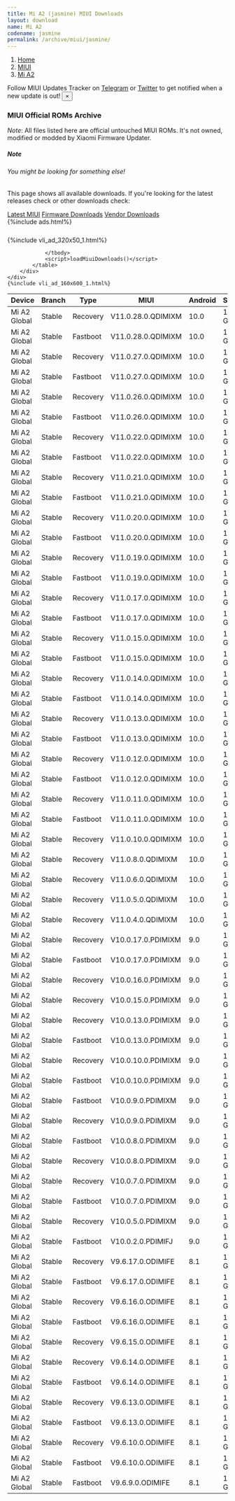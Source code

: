 ```yaml
---
title: Mi A2 (jasmine) MIUI Downloads
layout: download
name: Mi A2
codename: jasmine
permalink: /archive/miui/jasmine/
---
```

<nav aria-label="breadcrumb">
    <ol class="breadcrumb">
        <li class="breadcrumb-item"><a href="/">Home</a></li>
        <li class="breadcrumb-item"><a href="/miui/">MIUI</a></li>
        <li class="breadcrumb-item active" aria-current="page"><a href="/miui/jasmine/">Mi A2</a></li>
    </ol>
</nav>
<div class="alert alert-primary alert-dismissible fade show" role="alert">
    Follow MIUI Updates Tracker on <a href="https://t.me/MIUIUpdatesTracker" class="alert-link">Telegram</a>
     or <a href="https://twitter.com/MiFwUpdater" class="alert-link">Twitter</a> to get notified when a new update is out!
    <button type="button" class="close" data-dismiss="alert" aria-label="Close">
        <span aria-hidden="true">&times;</span>
    </button>
</div>

### MIUI Official ROMs Archive
*Note*: All files listed here are official untouched MIUI ROMs. It's not owned, modified or modded by Xiaomi Firmware Updater.
<div class="card">
  <div class="card-body">
    <h5 class="card-title">Note</h5>
    <h6 class="card-subtitle mb-2 text-muted">You might be looking for something else!</h6>
    <p class="card-text">This page shows all available downloads.
     If you're looking for the latest releases check or other downloads check:</p>
    <a href="/miui/jasmine/" class="card-link">Latest MIUI</a>
    <a href="/firmware/jasmine/" class="card-link">Firmware Downloads</a>
    <a href="/vendor/jasmine/" class="card-link">Vendor Downloads</a>
  </div>
</div>
{%include ads.html%}
<div class="row justify-content-center">
    <div class="col-10">
        <div class="table-responsive-md" style="margin-top: 25px;">
            {%include vli_ad_320x50_1.html%}
            <table id="miui" class="display dt-responsive nowrap compact table table-striped table-hover table-sm">
                <thead class="thead-dark">
                    <tr>
                        <th data-ref="device">Device</th>
                        <th data-ref="branch">Branch</th>
                        <th data-ref="type">Type</th>
                        <th data-ref="miui">MIUI</th>
                        <th data-ref="android">Android</th>
                        <th data-ref="size">Size</th>
                        <th data-ref="size">Date</th>
                        <th data-ref="link">Link</th>
                    </tr>
                </thead>
                <tbody>
                <tr><td>Mi A2 Global</td><td>Stable</td><td>Recovery</td><td>V11.0.28.0.QDIMIXM</td><td>10.0</td><td>1.4 GB</td><td>2021-07-15</td><td><a href="/miui/jasmine/stable/V11.0.28.0.QDIMIXM/">Download</a></td></tr>
<tr><td>Mi A2 Global</td><td>Stable</td><td>Fastboot</td><td>V11.0.28.0.QDIMIXM</td><td>10.0</td><td>1.7 GB</td><td>2021-07-02</td><td><a href="/miui/jasmine/stable/V11.0.28.0.QDIMIXM/">Download</a></td></tr>
<tr><td>Mi A2 Global</td><td>Stable</td><td>Recovery</td><td>V11.0.27.0.QDIMIXM</td><td>10.0</td><td>1.4 GB</td><td>2021-06-15</td><td><a href="/miui/jasmine/stable/V11.0.27.0.QDIMIXM/">Download</a></td></tr>
<tr><td>Mi A2 Global</td><td>Stable</td><td>Fastboot</td><td>V11.0.27.0.QDIMIXM</td><td>10.0</td><td>1.7 GB</td><td>2021-06-07</td><td><a href="/miui/jasmine/stable/V11.0.27.0.QDIMIXM/">Download</a></td></tr>
<tr><td>Mi A2 Global</td><td>Stable</td><td>Recovery</td><td>V11.0.26.0.QDIMIXM</td><td>10.0</td><td>1.4 GB</td><td>2021-05-25</td><td><a href="/miui/jasmine/stable/V11.0.26.0.QDIMIXM/">Download</a></td></tr>
<tr><td>Mi A2 Global</td><td>Stable</td><td>Fastboot</td><td>V11.0.26.0.QDIMIXM</td><td>10.0</td><td>1.7 GB</td><td>2021-05-19</td><td><a href="/miui/jasmine/stable/V11.0.26.0.QDIMIXM/">Download</a></td></tr>
<tr><td>Mi A2 Global</td><td>Stable</td><td>Recovery</td><td>V11.0.22.0.QDIMIXM</td><td>10.0</td><td>1.4 GB</td><td>2021-03-17</td><td><a href="/miui/jasmine/stable/V11.0.22.0.QDIMIXM/">Download</a></td></tr>
<tr><td>Mi A2 Global</td><td>Stable</td><td>Fastboot</td><td>V11.0.22.0.QDIMIXM</td><td>10.0</td><td>1.7 GB</td><td>2021-03-09</td><td><a href="/miui/jasmine/stable/V11.0.22.0.QDIMIXM/">Download</a></td></tr>
<tr><td>Mi A2 Global</td><td>Stable</td><td>Recovery</td><td>V11.0.21.0.QDIMIXM</td><td>10.0</td><td>1.4 GB</td><td>2021-02-07</td><td><a href="/miui/jasmine/stable/V11.0.21.0.QDIMIXM/">Download</a></td></tr>
<tr><td>Mi A2 Global</td><td>Stable</td><td>Fastboot</td><td>V11.0.21.0.QDIMIXM</td><td>10.0</td><td>1.7 GB</td><td>2021-02-02</td><td><a href="/miui/jasmine/stable/V11.0.21.0.QDIMIXM/">Download</a></td></tr>
<tr><td>Mi A2 Global</td><td>Stable</td><td>Recovery</td><td>V11.0.20.0.QDIMIXM</td><td>10.0</td><td>1.4 GB</td><td>2021-01-26</td><td><a href="/miui/jasmine/stable/V11.0.20.0.QDIMIXM/">Download</a></td></tr>
<tr><td>Mi A2 Global</td><td>Stable</td><td>Fastboot</td><td>V11.0.20.0.QDIMIXM</td><td>10.0</td><td>1.7 GB</td><td>2021-01-13</td><td><a href="/miui/jasmine/stable/V11.0.20.0.QDIMIXM/">Download</a></td></tr>
<tr><td>Mi A2 Global</td><td>Stable</td><td>Recovery</td><td>V11.0.19.0.QDIMIXM</td><td>10.0</td><td>1.4 GB</td><td>2020-12-25</td><td><a href="/miui/jasmine/stable/V11.0.19.0.QDIMIXM/">Download</a></td></tr>
<tr><td>Mi A2 Global</td><td>Stable</td><td>Fastboot</td><td>V11.0.19.0.QDIMIXM</td><td>10.0</td><td>1.7 GB</td><td>2020-12-18</td><td><a href="/miui/jasmine/stable/V11.0.19.0.QDIMIXM/">Download</a></td></tr>
<tr><td>Mi A2 Global</td><td>Stable</td><td>Recovery</td><td>V11.0.17.0.QDIMIXM</td><td>10.0</td><td>1.4 GB</td><td>2020-11-24</td><td><a href="/miui/jasmine/stable/V11.0.17.0.QDIMIXM/">Download</a></td></tr>
<tr><td>Mi A2 Global</td><td>Stable</td><td>Fastboot</td><td>V11.0.17.0.QDIMIXM</td><td>10.0</td><td>1.7 GB</td><td>2020-11-18</td><td><a href="/miui/jasmine/stable/V11.0.17.0.QDIMIXM/">Download</a></td></tr>
<tr><td>Mi A2 Global</td><td>Stable</td><td>Recovery</td><td>V11.0.15.0.QDIMIXM</td><td>10.0</td><td>1.4 GB</td><td>2020-10-23</td><td><a href="/miui/jasmine/stable/V11.0.15.0.QDIMIXM/">Download</a></td></tr>
<tr><td>Mi A2 Global</td><td>Stable</td><td>Fastboot</td><td>V11.0.15.0.QDIMIXM</td><td>10.0</td><td>1.7 GB</td><td>2020-10-19</td><td><a href="/miui/jasmine/stable/V11.0.15.0.QDIMIXM/">Download</a></td></tr>
<tr><td>Mi A2 Global</td><td>Stable</td><td>Recovery</td><td>V11.0.14.0.QDIMIXM</td><td>10.0</td><td>1.4 GB</td><td>2020-09-30</td><td><a href="/miui/jasmine/stable/V11.0.14.0.QDIMIXM/">Download</a></td></tr>
<tr><td>Mi A2 Global</td><td>Stable</td><td>Fastboot</td><td>V11.0.14.0.QDIMIXM</td><td>10.0</td><td>1.7 GB</td><td>2020-09-28</td><td><a href="/miui/jasmine/stable/V11.0.14.0.QDIMIXM/">Download</a></td></tr>
<tr><td>Mi A2 Global</td><td>Stable</td><td>Recovery</td><td>V11.0.13.0.QDIMIXM</td><td>10.0</td><td>1.4 GB</td><td>2020-08-23</td><td><a href="/miui/jasmine/stable/V11.0.13.0.QDIMIXM/">Download</a></td></tr>
<tr><td>Mi A2 Global</td><td>Stable</td><td>Fastboot</td><td>V11.0.13.0.QDIMIXM</td><td>10.0</td><td>1.7 GB</td><td>2020-08-19</td><td><a href="/miui/jasmine/stable/V11.0.13.0.QDIMIXM/">Download</a></td></tr>
<tr><td>Mi A2 Global</td><td>Stable</td><td>Recovery</td><td>V11.0.12.0.QDIMIXM</td><td>10.0</td><td>1.4 GB</td><td>2020-07-29</td><td><a href="/miui/jasmine/stable/V11.0.12.0.QDIMIXM/">Download</a></td></tr>
<tr><td>Mi A2 Global</td><td>Stable</td><td>Fastboot</td><td>V11.0.12.0.QDIMIXM</td><td>10.0</td><td>1.7 GB</td><td>2020-07-24</td><td><a href="/miui/jasmine/stable/V11.0.12.0.QDIMIXM/">Download</a></td></tr>
<tr><td>Mi A2 Global</td><td>Stable</td><td>Recovery</td><td>V11.0.11.0.QDIMIXM</td><td>10.0</td><td>1.4 GB</td><td>2020-06-18</td><td><a href="/miui/jasmine/stable/V11.0.11.0.QDIMIXM/">Download</a></td></tr>
<tr><td>Mi A2 Global</td><td>Stable</td><td>Fastboot</td><td>V11.0.11.0.QDIMIXM</td><td>10.0</td><td>1.7 GB</td><td>2020-06-10</td><td><a href="/miui/jasmine/stable/V11.0.11.0.QDIMIXM/">Download</a></td></tr>
<tr><td>Mi A2 Global</td><td>Stable</td><td>Recovery</td><td>V11.0.10.0.QDIMIXM</td><td>10.0</td><td>1.4 GB</td><td>2020-05-26</td><td><a href="/miui/jasmine/stable/V11.0.10.0.QDIMIXM/">Download</a></td></tr>
<tr><td>Mi A2 Global</td><td>Stable</td><td>Recovery</td><td>V11.0.8.0.QDIMIXM</td><td>10.0</td><td>1.3 GB</td><td>2020-04-17</td><td><a href="/miui/jasmine/stable/V11.0.8.0.QDIMIXM/">Download</a></td></tr>
<tr><td>Mi A2 Global</td><td>Stable</td><td>Recovery</td><td>V11.0.6.0.QDIMIXM</td><td>10.0</td><td>1.3 GB</td><td>2020-03-18</td><td><a href="/miui/jasmine/stable/V11.0.6.0.QDIMIXM/">Download</a></td></tr>
<tr><td>Mi A2 Global</td><td>Stable</td><td>Recovery</td><td>V11.0.5.0.QDIMIXM</td><td>10.0</td><td>1.3 GB</td><td>2020-01-20</td><td><a href="/miui/jasmine/stable/V11.0.5.0.QDIMIXM/">Download</a></td></tr>
<tr><td>Mi A2 Global</td><td>Stable</td><td>Recovery</td><td>V11.0.4.0.QDIMIXM</td><td>10.0</td><td>1.3 GB</td><td>2020-01-11</td><td><a href="/miui/jasmine/stable/V11.0.4.0.QDIMIXM/">Download</a></td></tr>
<tr><td>Mi A2 Global</td><td>Stable</td><td>Recovery</td><td>V10.0.17.0.PDIMIXM</td><td>9.0</td><td>1.2 GB</td><td>2019-11-13</td><td><a href="/miui/jasmine/stable/V10.0.17.0.PDIMIXM/">Download</a></td></tr>
<tr><td>Mi A2 Global</td><td>Stable</td><td>Fastboot</td><td>V10.0.17.0.PDIMIXM</td><td>9.0</td><td>1.8 GB</td><td>2019-11-08</td><td><a href="/miui/jasmine/stable/V10.0.17.0.PDIMIXM/">Download</a></td></tr>
<tr><td>Mi A2 Global</td><td>Stable</td><td>Recovery</td><td>V10.0.16.0.PDIMIXM</td><td>9.0</td><td>1.2 GB</td><td>2019-11-01</td><td><a href="/miui/jasmine/stable/V10.0.16.0.PDIMIXM/">Download</a></td></tr>
<tr><td>Mi A2 Global</td><td>Stable</td><td>Recovery</td><td>V10.0.15.0.PDIMIXM</td><td>9.0</td><td>1.2 GB</td><td>2019-10-18</td><td><a href="/miui/jasmine/stable/V10.0.15.0.PDIMIXM/">Download</a></td></tr>
<tr><td>Mi A2 Global</td><td>Stable</td><td>Recovery</td><td>V10.0.13.0.PDIMIXM</td><td>9.0</td><td>1.2 GB</td><td>2019-08-13</td><td><a href="/miui/jasmine/stable/V10.0.13.0.PDIMIXM/">Download</a></td></tr>
<tr><td>Mi A2 Global</td><td>Stable</td><td>Fastboot</td><td>V10.0.13.0.PDIMIXM</td><td>9.0</td><td>1.8 GB</td><td>2019-08-07</td><td><a href="/miui/jasmine/stable/V10.0.13.0.PDIMIXM/">Download</a></td></tr>
<tr><td>Mi A2 Global</td><td>Stable</td><td>Recovery</td><td>V10.0.10.0.PDIMIXM</td><td>9.0</td><td>1.2 GB</td><td>2019-06-19</td><td><a href="/miui/jasmine/stable/V10.0.10.0.PDIMIXM/">Download</a></td></tr>
<tr><td>Mi A2 Global</td><td>Stable</td><td>Fastboot</td><td>V10.0.10.0.PDIMIXM</td><td>9.0</td><td>1.8 GB</td><td>2019-06-11</td><td><a href="/miui/jasmine/stable/V10.0.10.0.PDIMIXM/">Download</a></td></tr>
<tr><td>Mi A2 Global</td><td>Stable</td><td>Fastboot</td><td>V10.0.9.0.PDIMIXM</td><td>9.0</td><td>1.8 GB</td><td>2019-05-31</td><td><a href="/miui/jasmine/stable/V10.0.9.0.PDIMIXM/">Download</a></td></tr>
<tr><td>Mi A2 Global</td><td>Stable</td><td>Recovery</td><td>V10.0.9.0.PDIMIXM</td><td>9.0</td><td>1.2 GB</td><td>2019-05-20</td><td><a href="/miui/jasmine/stable/V10.0.9.0.PDIMIXM/">Download</a></td></tr>
<tr><td>Mi A2 Global</td><td>Stable</td><td>Fastboot</td><td>V10.0.8.0.PDIMIXM</td><td>9.0</td><td>1.8 GB</td><td>2019-05-04</td><td><a href="/miui/jasmine/stable/V10.0.8.0.PDIMIXM/">Download</a></td></tr>
<tr><td>Mi A2 Global</td><td>Stable</td><td>Recovery</td><td>V10.0.8.0.PDIMIXM</td><td>9.0</td><td>1.2 GB</td><td>2019-04-28</td><td><a href="/miui/jasmine/stable/V10.0.8.0.PDIMIXM/">Download</a></td></tr>
<tr><td>Mi A2 Global</td><td>Stable</td><td>Recovery</td><td>V10.0.7.0.PDIMIXM</td><td>9.0</td><td>1.2 GB</td><td>2019-03-28</td><td><a href="/miui/jasmine/stable/V10.0.7.0.PDIMIXM/">Download</a></td></tr>
<tr><td>Mi A2 Global</td><td>Stable</td><td>Fastboot</td><td>V10.0.7.0.PDIMIXM</td><td>9.0</td><td>1.8 GB</td><td>2019-03-23</td><td><a href="/miui/jasmine/stable/V10.0.7.0.PDIMIXM/">Download</a></td></tr>
<tr><td>Mi A2 Global</td><td>Stable</td><td>Recovery</td><td>V10.0.5.0.PDIMIXM</td><td>9.0</td><td>1.2 GB</td><td>2019-03-13</td><td><a href="/miui/jasmine/stable/V10.0.5.0.PDIMIXM/">Download</a></td></tr>
<tr><td>Mi A2 Global</td><td>Stable</td><td>Fastboot</td><td>V10.0.2.0.PDIMIFJ</td><td>9.0</td><td>1.8 GB</td><td>2018-12-06</td><td><a href="/miui/jasmine/stable/V10.0.2.0.PDIMIFJ/">Download</a></td></tr>
<tr><td>Mi A2 Global</td><td>Stable</td><td>Recovery</td><td>V9.6.17.0.ODIMIFE</td><td>8.1</td><td>1.1 GB</td><td>2018-11-14</td><td><a href="/miui/jasmine/stable/V9.6.17.0.ODIMIFE/">Download</a></td></tr>
<tr><td>Mi A2 Global</td><td>Stable</td><td>Fastboot</td><td>V9.6.17.0.ODIMIFE</td><td>8.1</td><td>1.8 GB</td><td>2018-11-08</td><td><a href="/miui/jasmine/stable/V9.6.17.0.ODIMIFE/">Download</a></td></tr>
<tr><td>Mi A2 Global</td><td>Stable</td><td>Recovery</td><td>V9.6.16.0.ODIMIFE</td><td>8.1</td><td>1.1 GB</td><td>2018-11-05</td><td><a href="/miui/jasmine/stable/V9.6.16.0.ODIMIFE/">Download</a></td></tr>
<tr><td>Mi A2 Global</td><td>Stable</td><td>Fastboot</td><td>V9.6.16.0.ODIMIFE</td><td>8.1</td><td>1.8 GB</td><td>2018-10-30</td><td><a href="/miui/jasmine/stable/V9.6.16.0.ODIMIFE/">Download</a></td></tr>
<tr><td>Mi A2 Global</td><td>Stable</td><td>Recovery</td><td>V9.6.15.0.ODIMIFE</td><td>8.1</td><td>1.1 GB</td><td>2018-10-31</td><td><a href="/miui/jasmine/stable/V9.6.15.0.ODIMIFE/">Download</a></td></tr>
<tr><td>Mi A2 Global</td><td>Stable</td><td>Recovery</td><td>V9.6.14.0.ODIMIFE</td><td>8.1</td><td>1.1 GB</td><td>2018-10-17</td><td><a href="/miui/jasmine/stable/V9.6.14.0.ODIMIFE/">Download</a></td></tr>
<tr><td>Mi A2 Global</td><td>Stable</td><td>Fastboot</td><td>V9.6.14.0.ODIMIFE</td><td>8.1</td><td>1.8 GB</td><td>2018-10-10</td><td><a href="/miui/jasmine/stable/V9.6.14.0.ODIMIFE/">Download</a></td></tr>
<tr><td>Mi A2 Global</td><td>Stable</td><td>Recovery</td><td>V9.6.13.0.ODIMIFE</td><td>8.1</td><td>1.2 GB</td><td>2018-09-21</td><td><a href="/miui/jasmine/stable/V9.6.13.0.ODIMIFE/">Download</a></td></tr>
<tr><td>Mi A2 Global</td><td>Stable</td><td>Fastboot</td><td>V9.6.13.0.ODIMIFE</td><td>8.1</td><td>1.7 GB</td><td>2018-09-13</td><td><a href="/miui/jasmine/stable/V9.6.13.0.ODIMIFE/">Download</a></td></tr>
<tr><td>Mi A2 Global</td><td>Stable</td><td>Recovery</td><td>V9.6.10.0.ODIMIFE</td><td>8.1</td><td>1.2 GB</td><td>2018-08-08</td><td><a href="/miui/jasmine/stable/V9.6.10.0.ODIMIFE/">Download</a></td></tr>
<tr><td>Mi A2 Global</td><td>Stable</td><td>Fastboot</td><td>V9.6.10.0.ODIMIFE</td><td>8.1</td><td>1.7 GB</td><td>2018-07-31</td><td><a href="/miui/jasmine/stable/V9.6.10.0.ODIMIFE/">Download</a></td></tr>
<tr><td>Mi A2 Global</td><td>Stable</td><td>Fastboot</td><td>V9.6.9.0.ODIMIFE</td><td>8.1</td><td>1.7 GB</td><td>2018-07-23</td><td><a href="/miui/jasmine/stable/V9.6.9.0.ODIMIFE/">Download</a></td></tr>

                </tbody>
                <script>loadMiuiDownloads()</script>
            </table>
        </div>
    </div>
    {%include vli_ad_160x600_1.html%}
</div>
